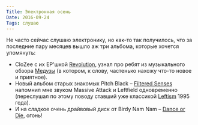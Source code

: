 ```yaml
---
Title: Электронная осень
Date: 2016-09-24
Tags: слушаю
---
```


<div class="text">Не часто сейчас слушаю электронику, но как-то так получилось, что за последние пару месяцев вышло аж три альбома, которые хочется упомянуть:<br />
<ul>
<li>CloZee с их EP'шкой <a href="https://www.discogs.com/CloZee-Revolution/release/8804994">Revolution</a>, узнал про ребят из музыкального обзора <a href="http://meduza.io">Медузы</a> (в котором, к слову, частенько нахожу что-то новое и приятное).</li>
<li>Новый альбом старых знакомых Pitch Black – <a href="https://www.discogs.com/Pitch-Black-Filtered-Senses/master/1051785">Filtered Senses</a> напомнил мне звуком Massive Attack и Leftfield одновременно (переслушал по этому поводу ставший уже классикой <a href="https://www.discogs.com/Leftfield-Leftism/master/66073">Leftism</a> 1995 года).</li>
<li>И на сладкое очень драйвовый диск от Birdy Nam Nam – <a href="https://www.discogs.com/Birdy-Nam-Nam-Dance-Or-Die/master/1060105">Dance or Die</a>, огонь!</li>
</ul></div>